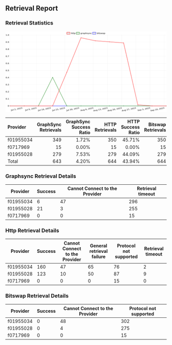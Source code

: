 ## Retrieval Report
### Retrieval Statistics
<img src="https://raw.githubusercontent.com/data-preservation-programs/filplus-checker-assets/main/filecoin-project/filecoin-plus-large-datasets/issues/1736/1694442583588.png"/>

| Provider  | GraphSync Retrievals | GraphSync Success Ratio | HTTP Retrievals | HTTP Success Ratio | Bitswap Retrievals | Bitswap Success Ratio |
| :-------- | -------------------: | ----------------------: | --------------: | -----------------: | -----------------: | --------------------: |
| f01955034 |                  349 |                   1.72% |             350 |             45.71% |                350 |                 0.00% |
| f0717969  |                   15 |                   0.00% |              15 |              0.00% |                 15 |                 0.00% |
| f01955028 |                  279 |                   7.53% |             279 |             44.09% |                279 |                 0.00% |
| Total     |                  643 |                   4.20% |             644 |             43.94% |                644 |                 0.00% |

### Graphsync Retrieval Details
| Provider  | Success | Cannot Connect to the Provider | Retrieval timeout |
| --------- | ------- | ------------------------------ | ----------------- |
| f01955034 | 6       | 47                             | 296               |
| f01955028 | 21      | 3                              | 255               |
| f0717969  | 0       | 0                              | 15                |

### Http Retrieval Details
| Provider  | Success | Cannot Connect to the Provider | General retrieval failure | Protocol not supported | Retrieval timeout |
| --------- | ------- | ------------------------------ | ------------------------- | ---------------------- | ----------------- |
| f01955034 | 160     | 47                             | 65                        | 76                     | 2                 |
| f01955028 | 123     | 10                             | 50                        | 87                     | 9                 |
| f0717969  | 0       | 0                              | 0                         | 15                     | 0                 |

### Bitswap Retrieval Details
| Provider  | Success | Cannot Connect to the Provider | Protocol not supported |
| --------- | ------- | ------------------------------ | ---------------------- |
| f01955034 | 0       | 48                             | 302                    |
| f01955028 | 0       | 4                              | 275                    |
| f0717969  | 0       | 0                              | 15                     |
